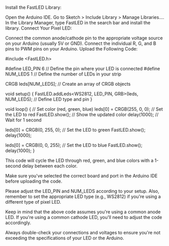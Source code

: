 Install the FastLED Library:

Open the Arduino IDE.
Go to Sketch > Include Library > Manage Libraries....
In the Library Manager, type FastLED in the search bar and install the library.
Connect Your Pixel LED:

Connect the common anode/cathode pin to the appropriate voltage source on your Arduino (usually 5V or GND).
Connect the individual R, G, and B pins to PWM pins on your Arduino.
Upload the Following Code:

#include <FastLED.h>

#define LED_PIN     6  // Define the pin where your LED is connected
#define NUM_LEDS    1  // Define the number of LEDs in your strip

CRGB leds[NUM_LEDS];   // Create an array of CRGB objects

void setup() {
  FastLED.addLeds<WS2812, LED_PIN, GRB>(leds, NUM_LEDS);  // Define LED type and pin
}

void loop() {
  // Set color (red, green, blue)
  leds[0] = CRGB(255, 0, 0);  // Set the LED to red
  FastLED.show();  // Show the updated color
  delay(1000);  // Wait for 1 second

  leds[0] = CRGB(0, 255, 0);  // Set the LED to green
  FastLED.show();  
  delay(1000);

  leds[0] = CRGB(0, 0, 255);  // Set the LED to blue
  FastLED.show();  
  delay(1000);
}



This code will cycle the LED through red, green, and blue colors with a 1-second delay between each color.

Make sure you've selected the correct board and port in the Arduino IDE before uploading the code.

Please adjust the LED_PIN and NUM_LEDS according to your setup. Also, remember to set the appropriate LED type (e.g., WS2812) if you're using a different type of pixel LED.

Keep in mind that the above code assumes you're using a common anode LED. If you're using a common cathode LED, you'll need to adjust the code accordingly.

Always double-check your connections and voltages to ensure you're not exceeding the specifications of your LED or the Arduino.